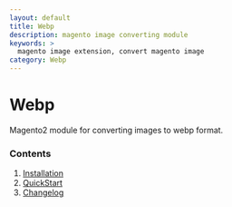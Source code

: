 ```yaml
---
layout: default
title: Webp
description: magento image converting module
keywords: >
  magento image extension, convert magento image
category: Webp
---
```


# Webp

Magento2 module for converting images to webp format.

### Contents

1. [Installation](installation/)
2. [QuickStart](quickstart/)
3. [Changelog](changelog/)
